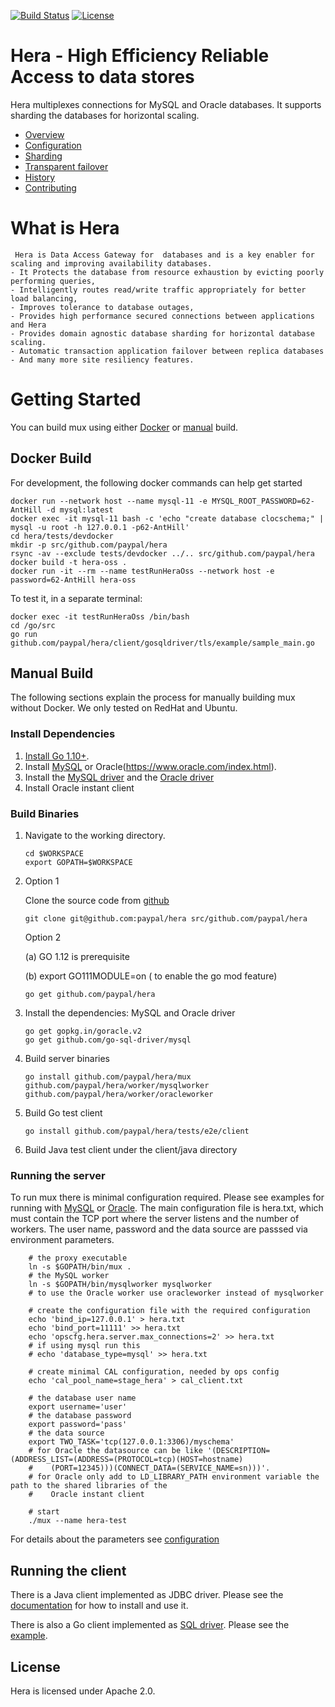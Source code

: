 [![Build Status](https://travis-ci.org/paypal/hera.svg?branch=master)](https://travis-ci.org/paypal/hera)
[![License](http://img.shields.io/:license-Apache%202-blue.svg)](http://www.apache.org/licenses/LICENSE-2.0.txt)
# Hera - High Efficiency Reliable Access to data stores

Hera multiplexes connections for MySQL and
Oracle databases.  It supports sharding the databases for horizontal scaling.

  * [Overview](docs/overview.md)
  * [Configuration](docs/configuration.md)
  * [Sharding](docs/sharding.md)
  * [Transparent failover](docs/taf.md)
  * [History](docs/history.md)
  * [Contributing](docs/contributing.md)

# What is Hera

     Hera is Data Access Gateway for  databases and is a key enabler for scaling and improving availability databases.
    - It Protects the database from resource exhaustion by evicting poorly performing queries,
    - Intelligently routes read/write traffic appropriately for better load balancing,
    - Improves tolerance to database outages,
    - Provides high performance secured connections between applications and Hera
    - Provides domain agnostic database sharding for horizontal database scaling.
    - Automatic transaction application failover between replica databases
    - And many more site resiliency features.

# Getting Started

You can build mux using either [Docker](#docker-build) or [manual](#manual-build) build.

## Docker Build

For development, the following docker commands can help get started

    docker run --network host --name mysql-11 -e MYSQL_ROOT_PASSWORD=62-AntHill -d mysql:latest
    docker exec -it mysql-11 bash -c 'echo "create database clocschema;" | mysql -u root -h 127.0.0.1 -p62-AntHill'
    cd hera/tests/devdocker
    mkdir -p src/github.com/paypal/hera
    rsync -av --exclude tests/devdocker ../.. src/github.com/paypal/hera
    docker build -t hera-oss .
    docker run -it --rm --name testRunHeraOss --network host -e password=62-AntHill hera-oss

To test it, in a separate terminal:

    docker exec -it testRunHeraOss /bin/bash
    cd /go/src
    go run github.com/paypal/hera/client/gosqldriver/tls/example/sample_main.go

## Manual Build

The following sections explain the process for manually building mux without Docker. We only tested on RedHat and Ubuntu.

### Install Dependencies

1.  [Install Go 1.10+](http://golang.org/doc/install).
2.  Install [MySQL](http://dev.mysql.com/downloads/mysql) or Oracle(https://www.oracle.com/index.html).
3.  Install the [MySQL driver](https://github.com/go-sql-driver/mysql) and the [Oracle driver](https://github.com/go-goracle/goracle)
3.  Install Oracle instant client     

### Build Binaries

1.  Navigate to the working directory.
    ```
    cd $WORKSPACE
    export GOPATH=$WORKSPACE
    ```
2. Option 1

    Clone the source code from [github](https://github.com/paypal/hera)
    ```
    git clone git@github.com:paypal/hera src/github.com/paypal/hera
    ```
    Option 2

    (a) GO 1.12 is prerequisite

    (b) export GO111MODULE=on ( to enable the go mod feature)
    ```
    go get github.com/paypal/hera
    ```
3.  Install the dependencies: MySQL and Oracle driver
    ```
    go get gopkg.in/goracle.v2
    go get github.com/go-sql-driver/mysql
    ```
4.  Build server binaries
    ```
    go install github.com/paypal/hera/mux github.com/paypal/hera/worker/mysqlworker github.com/paypal/hera/worker/oracleworker
    ```
5.  Build Go test client
    ```
    go install github.com/paypal/hera/tests/e2e/client
    ```
6.  Build Java test client under the client/java directory

### Running the server

To run mux there is minimal configuration required. Please see examples for running with [MySQL](https://github.com/paypal/hera/tree/master/tests/e2e/srvmysql) or [Oracle](https://github.com/paypal/hera/tree/master/tests/e2e/srvoracle).
The main configuration file is hera.txt, which must contain the TCP port where the server listens and the number of workers. The user name, password and the data source are passsed via environment parameters.
```    
    # the proxy executable
    ln -s $GOPATH/bin/mux .
    # the MySQL worker
    ln -s $GOPATH/bin/mysqlworker mysqlworker
    # to use the Oracle worker use oracleworker instead of mysqlworker

    # create the configuration file with the required configuration
    echo 'bind_ip=127.0.0.1' > hera.txt
    echo 'bind_port=11111' >> hera.txt
    echo 'opscfg.hera.server.max_connections=2' >> hera.txt
    # if using mysql run this
    # echo 'database_type=mysql' >> hera.txt

    # create minimal CAL configuration, needed by ops config
    echo 'cal_pool_name=stage_hera' > cal_client.txt

    # the database user name
    export username='user'
    # the database password
    export password='pass'
    # the data source
    export TWO_TASK='tcp(127.0.0.1:3306)/myschema'
    # for Oracle the datasource can be like '(DESCRIPTION=(ADDRESS_LIST=(ADDRESS=(PROTOCOL=tcp)(HOST=hostname)
    #    (PORT=12345)))(CONNECT_DATA=(SERVICE_NAME=sn)))'.
    # for Oracle only add to LD_LIBRARY_PATH environment variable the path to the shared libraries of the
    #    Oracle instant client

    # start
    ./mux --name hera-test
```    
For details about the parameters see [configuration](docs/configuration.md)

## Running the client

There is a Java client implemented as JDBC driver. Please see the [documentation](https://github.com/paypal/hera/tree/master/client/java) for how to install and use it.

There is also a Go client implemented as [SQL driver](client/gosqldriver). Please see the [example](tests/e2e/client).

## License

Hera is licensed under Apache 2.0.
